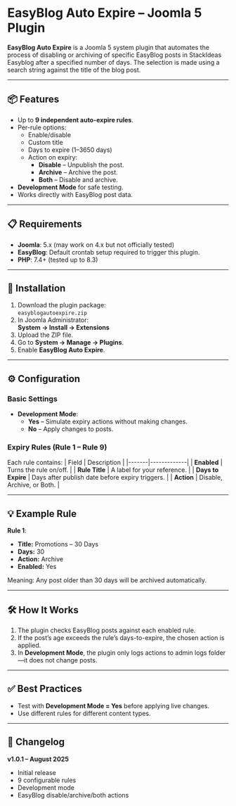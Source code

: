 # EasyBlog Auto Expire – Joomla 5 Plugin

**EasyBlog Auto Expire** is a Joomla 5 system plugin that automates the process of disabling or archiving of specific EasyBlog posts in StackIdeas Easyblog after a specified number of days. The selection is made using a search string against the title of the blog post.

---

## 📦 Features
- Up to **9 independent auto-expire rules**.
- Per-rule options:
  - Enable/disable
  - Custom title
  - Days to expire (1–3650 days)
  - Action on expiry:
    - **Disable** – Unpublish the post.
    - **Archive** – Archive the post.
    - **Both** – Disable and archive.
- **Development Mode** for safe testing.
- Works directly with EasyBlog post data.

---

## 📋 Requirements
- **Joomla**: 5.x (may work on 4.x but not officially tested)
- **EasyBlog**: Default crontab setup required to trigger this plugin.
- **PHP**: 7.4+ (tested up to 8.3)

---

## 🚀 Installation
1. Download the plugin package:  
   `easyblogautoexpire.zip`
2. In Joomla Administrator:  
   **System → Install → Extensions**
3. Upload the ZIP file.
4. Go to **System → Manage → Plugins**.
5. Enable **EasyBlog Auto Expire**.

---

## ⚙️ Configuration

### Basic Settings
- **Development Mode**:
  - **Yes** – Simulate expiry actions without making changes.
  - **No** – Apply changes to posts.

### Expiry Rules (Rule 1 – Rule 9)
Each rule contains:
| Field | Description |
|-------|-------------|
| **Enabled** | Turns the rule on/off. |
| **Rule Title** | A label for your reference. |
| **Days to Expire** | Days after publish date before expiry triggers. |
| **Action** | Disable, Archive, or Both. |

---

## 💡 Example Rule
**Rule 1**:
- **Title:** Promotions – 30 Days
- **Days:** 30
- **Action:** Archive
- **Enabled:** Yes

Meaning: Any post older than 30 days will be archived automatically.

---

## 🛠 How It Works
1. The plugin checks EasyBlog posts against each enabled rule.
2. If the post’s age exceeds the rule’s days-to-expire, the chosen action is applied.
3. In **Development Mode**, the plugin only logs actions to admin logs folder—it does not change posts.

---

## ✅ Best Practices
- Test with **Development Mode = Yes** before applying live changes.
- Use different rules for different content types.

---

## 📄 Changelog
**v1.0.1 – August 2025**
- Initial release
- 9 configurable rules
- Development mode
- EasyBlog disable/archive/both actions
